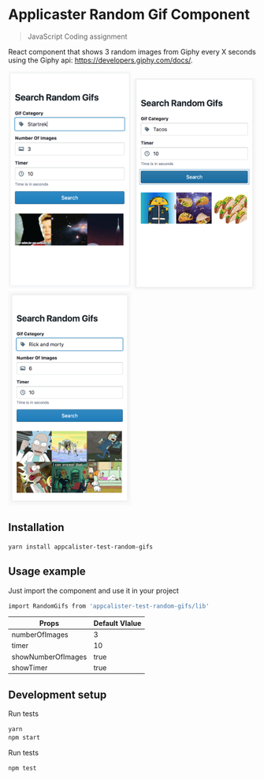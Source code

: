 # Applicaster Random Gif Component
> JavaScript Coding assignment

React component that shows 3 random images from Giphy every X seconds using the Giphy api: https://developers.giphy.com/docs/. 

<img src="readme-image-1.png" width="250"/> <img src="readme-image-2.png" width="250"/> <img src="readme-image-3.png" width="250"/> 

## Installation

```sh
yarn install appcalister-test-random-gifs
```

## Usage example

Just import the component and use it in your project


```sh
import RandomGifs from 'appcalister-test-random-gifs/lib'
```


Props | Default Vlalue
------------ | -------------
numberOfImages | 3
timer | 10
showNumberOfImages | true
showTimer | true


## Development setup

Run tests
```sh
yarn
npm start
```

Run tests
```sh
npm test
```

